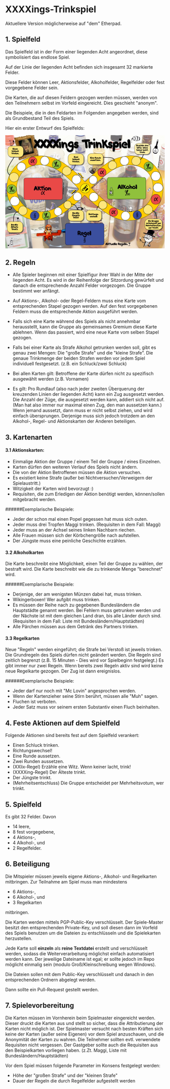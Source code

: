 # XXXXings-Trinkspiel

Aktuellere Version möglicherweise auf "dem" Etherpad.

## 1. Spielfeld

Das Spielfeld ist in der Form einer liegenden Acht angeordnet, diese symbolisiert das endlose Spiel.

Auf der Linie der liegenden Acht befinden sich insgesamt 32 markierte Felder.

Diese Felder können Leer, Aktionsfelder, Alkoholfelder, Regelfelder oder fest vorgegebene Felder sein.

Die Karten, die auf diesen Feldern gezogen werden müssen, werden von den Teilnehmern selbst im Vorfeld eingereicht. Dies geschieht "anonym".

Die Beispiele, die in den Feldarten im Folgenden angegeben werden, sind als Grundbestand Teil des Spiels.

Hier ein erster Entwurf des Spielfelds:

![Spielfeld](./spielfeld.png)


## 2. Regeln

- Alle Spieler beginnen mit einer Spielfigur ihrer Wahl in der Mitte der liegenden Acht. Es wird in der Reihenfolge der Sitzordung gewürfelt und danach die entsprechende Anzahl Felder vorgezogen. Die Gruppe bestimmt wer anfängt.

- Auf Aktions-, Alkohol- oder Regel-Feldern muss eine Karte vom entsprechenden Stapel gezogen werden. Auf den fest vorgegebenen Feldern muss die entsprechende Aktion ausgeführt werden.

- Falls sich eine Karte während des Spiels als nicht annehmbar herausstellt, kann die Gruppe als gemeinsames Gremium diese Karte ablehnen. Wenn das passiert, wird eine neue Karte vom selben Stapel gezogen.

- Falls bei einer Karte als Strafe Alkohol getrunken werden soll, gibt es genau zwei Mengen: Die "große Strafe" und die "kleine Strafe". Die genaue Trinkmenge der beiden Strafen werden vor jedem Spiel individuell festgesetzt. (z.B. ein Schluck/zwei Schluck)

- Bei allen Karten gilt: Betroffene der Karte dürfen nicht zu spezifisch ausgewählt werden (z.B. Vornamen)

- Es gilt: Pro Rundlauf (also nach jeder zweiten Überquerung der kreuzenden Linien der liegenden Acht) kann ein Zug ausgesetzt werden. Die Anzahl der Züge, die ausgesetzt werden kann, addiert sich nicht auf. (Man hat also immer nur maximal einen Zug, den man aussetzen kann.) Wenn jemand aussetzt, dann muss er nicht selbst ziehen, und wird einfach übersprungen. Derjenige muss sich jedoch trotzdem an den Alkohol-, Regel- und Aktionskarten der Anderen beteiligen.

## 3. Kartenarten

#### 3.1 Aktionskarten:
- Einmalige Aktion der Gruppe / einem Teil der Gruppe / eines Einzelnen.
- Karten dürfen den weiteren Verlauf des Spiels nicht ändern. 
- Die von der Aktion Betroffenen müssen die Aktion versuchen.
- Es existiert keine Strafe (außer bei Nichtversuchen/Verweigern der Spielaustritt.)
- Witzigkeit der Karten wird bevorzugt :)
- Requisiten, die zum Erledigen der Aktion benötigt werden, können/sollen mitgebracht werden.
    
    
######Exemplarische Beispiele:
- Jeder der schon mal einen Popel gegessen hat muss sich outen.
- Jeder muss drei Tropfen Maggi trinken. (Requisiten in dem Fall: Maggi)
- Jeder muss an der Achsel seines linken Nachbarn riechen.
- Alle Frauen müssen sich der Körbchengröße nach aufstellen.
- Der Jüngste muss eine peinliche Geschichte erzählen.
    
#### 3.2 Alkoholkarten
Die Karte beschreibt eine Möglichkeit, einen Teil der Gruppe zu wählen, der bestraft wird.
Die Karte beschreibt wie die zu trinkende Menge "berechnet" wird.
    
######Exemplarische Beispiele:
- Derjenige, der am wenigsten Münzen dabei hat, muss trinken.
- Wikingerboxen! Wer aufgibt muss trinken.
- Es müssen der Reihe nach zu gegebenen Bundesländern die Hauptstädte genannt werden. Bei Fehlern muss getrunken werden und der Nächste ist mit dem gleichen Land dran, bis alle Länder durch sind. (Requisiten in dem Fall: Liste mit Bundesländern/Hauptstädten)
- Alle Pärchen müssen aus dem Getränk des Partners trinken.
    
#### 3.3 Regelkarten
 Neue "Regeln" werden eingeführt; die Strafe bei Verstoß ist jeweils trinken. 
 Die Grundregeln des Spiels dürfen nicht geändert werden. Die Regeln sind zeitlich begrenzt (z.B. 15 Minuten - Dies wird vor Spielbeginn festgelegt.) Es gibt immer nur zwei Regeln. Wenn bereits zwei Regeln aktiv sind wird keine neue Regelkarte gezogen. Der Zug ist dann ereignislos.
    
######Exemplarische Beispiele:
- Jeder darf nur noch mit "Mc Lovin" angesprochen werden.
- Wenn der Kartenzieher seine Stirn berührt, müssen alle "Muh" sagen.
- Fluchen ist verboten.
- Jeder Satz muss vor seinem ersten Substantiv einen Fluch beinhalten.

## 4. Feste Aktionen auf dem Spielfeld

Folgende Aktionen sind bereits fest auf dem Spielfeld verankert:

- Einen Schluck trinken.
- Richtungswechsel!
- Eine Runde aussetzen.
- Zwei Runden aussetzen.
- (XXlix-Regel) Erzähle eine Witz. Wenn keiner lacht, trink!
- (XXXXing-Regel) Der Älteste trinkt.
- Der Jüngste trinkt.
- (Mehrheitsentschluss) Die Gruppe entscheidet per Mehrheitsvotum, wer trinkt.
    
## 5. Spielfeld

Es gibt 32 Felder.
Davon
- 14 leere,
- 8 fest vorgegebene,
- 4 Aktions-,
- 4 Alkohol-, und
- 2 Regelfelder.
        
## 6. Beteiligung

Die Mitspieler müssen jeweils eigene Aktions-, Alkohol- und Regelkarten mitbringen.
Zur Teilnahme am Spiel muss man mindestens 
- 6 Aktions-,
- 6 Alkohol-, und
- 3 Regelkarten

mitbringen.

Die Karten werden mittels PGP-Public-Key verschlüsselt. Der Spiele-Master besitzt den entsprechenden Private-Key, und soll diesen dann im Vorfeld des Spiels benutzen um die Dateien zu entschlüsseln und die Spielekarten herzustellen. 

Jede Karte soll **einzeln** als **reine Textdatei** erstellt und verschlüsselt werden, sodass die Weiterverarbeitung möglichst einfach automatisiert werden kann. Der jeweilige Dateiname ist egal; er sollte jedoch im Repo möglicht einmalig sein (modulo Groß/Kleinschreibung wegen Windows). 

Die Dateien sollen mit dem Public-Key verschlüsselt und danach in den entsprechenden Ordnern abgelegt werden. 

Dann sollte ein Pull-Request gestellt werden.

## 7. Spielevorbereitung

Die Karten müssen im Vornherein beim Spielmaster eingereicht werden. Dieser druckt die Karten aus und stellt so sicher, dass die Attributierung der Karten nicht möglich ist.
Der Spielmaster versucht nach besten Kräften sich keine der Karten (außer seine Eigenen) vor dem Spiel anzuschauen, und die Anonymität der Karten zu wahren.
Die Teilnehmer sollten evtl. verwendete Requisiten nicht vergessen. Der Gastgeber sollte auch die Requisiten aus den Beispielkarten vorliegen haben. (z.Zt. Maggi, Liste mit Bundesländern/Hauptstädten)

Vor dem Spiel müssen folgende Parameter im Konsens festgelegt werden:
- Höhe der "großen Strafe" und der "kleinen Strafe"
- Dauer der Regeln die durch Regelfelder aufgestellt werden